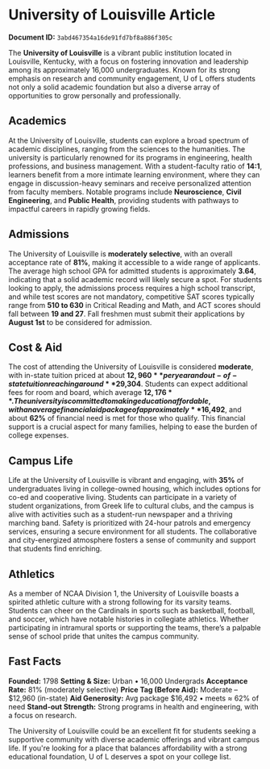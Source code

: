 # University of Louisville Article

**Document ID:** `3abd467354a16de91fd7bf8a886f305c`

The **University of Louisville** is a vibrant public institution located in Louisville, Kentucky, with a focus on fostering innovation and leadership among its approximately 16,000 undergraduates. Known for its strong emphasis on research and community engagement, U of L offers students not only a solid academic foundation but also a diverse array of opportunities to grow personally and professionally.

## Academics
At the University of Louisville, students can explore a broad spectrum of academic disciplines, ranging from the sciences to the humanities. The university is particularly renowned for its programs in engineering, health professions, and business management. With a student-faculty ratio of **14:1**, learners benefit from a more intimate learning environment, where they can engage in discussion-heavy seminars and receive personalized attention from faculty members. Notable programs include **Neuroscience**, **Civil Engineering**, and **Public Health**, providing students with pathways to impactful careers in rapidly growing fields.

## Admissions
The University of Louisville is **moderately selective**, with an overall acceptance rate of **81%**, making it accessible to a wide range of applicants. The average high school GPA for admitted students is approximately **3.64**, indicating that a solid academic record will likely secure a spot. For students looking to apply, the admissions process requires a high school transcript, and while test scores are not mandatory, competitive SAT scores typically range from **510 to 630** in Critical Reading and Math, and ACT scores should fall between **19 and 27**. Fall freshmen must submit their applications by **August 1st** to be considered for admission.

## Cost & Aid
The cost of attending the University of Louisville is considered **moderate**, with in-state tuition priced at about **$12,960** per year and out-of-state tuition reaching around **$29,304**. Students can expect additional fees for room and board, which average **$12,176**. The university is committed to making education affordable, with an average financial aid package of approximately **$16,492**, and about **62%** of financial need is met for those who qualify. This financial support is a crucial aspect for many families, helping to ease the burden of college expenses.

## Campus Life
Life at the University of Louisville is vibrant and engaging, with **35%** of undergraduates living in college-owned housing, which includes options for co-ed and cooperative living. Students can participate in a variety of student organizations, from Greek life to cultural clubs, and the campus is alive with activities such as a student-run newspaper and a thriving marching band. Safety is prioritized with 24-hour patrols and emergency services, ensuring a secure environment for all students. The collaborative and city-energized atmosphere fosters a sense of community and support that students find enriching.

## Athletics
As a member of NCAA Division 1, the University of Louisville boasts a spirited athletic culture with a strong following for its varsity teams. Students can cheer on the Cardinals in sports such as basketball, football, and soccer, which have notable histories in collegiate athletics. Whether participating in intramural sports or supporting the teams, there’s a palpable sense of school pride that unites the campus community.

## Fast Facts
**Founded:** 1798
**Setting & Size:** Urban • 16,000 Undergrads
**Acceptance Rate:** 81% (moderately selective)
**Price Tag (Before Aid):** Moderate – $12,960 (in-state)
**Aid Generosity:** Avg package $16,492 • meets ≈ 62% of need
**Stand-out Strength:** Strong programs in health and engineering, with a focus on research.

The University of Louisville could be an excellent fit for students seeking a supportive community with diverse academic offerings and vibrant campus life. If you're looking for a place that balances affordability with a strong educational foundation, U of L deserves a spot on your college list.
